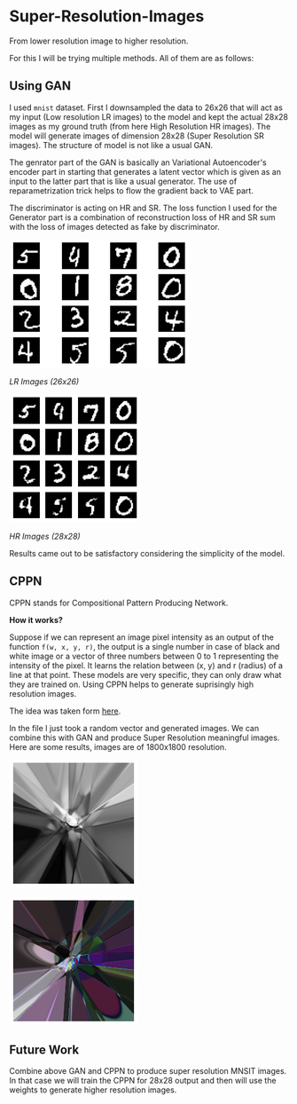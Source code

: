 # Super-Resolution-Images

From lower resolution image to higher resolution.

For this I will be trying multiple methods. All of them are as follows:

## Using GAN

I used `mnist` dataset. First I downsampled the data to 26x26 that will act as my input (Low resolution LR images) to the model
and kept the actual 28x28 images as my ground truth (from here High Resolution HR images). The model will generate images of dimension
28x28 (Super Resolution SR images). The structure of model is not like a usual GAN.

The genrator part of the GAN is basically an Variational Autoencoder's encoder part in starting that generates a latent vector which is given as an input to the latter part that is like a usual generator. The use of reparametrization trick helps to flow the gradient back to VAE part.

The discriminator is acting on HR and SR. The loss function I used for the Generator part is a combination of reconstruction loss of HR and SR
sum with the loss of images detected as fake by discriminator.

![26](readme_assets/26.png "LR images (26x26)")

*LR Images (26x26)*

![28](readme_assets/28.png "HR images (28x28)")

*HR Images (28x28)*


Results came out to be satisfactory considering the simplicity of the model.

## CPPN

CPPN stands for Compositional Pattern Producing Network.

**How it works?**

Suppose if we can represent an image pixel intensity as an output of the function `f(w, x, y, r)`, the output is a single number in case of black and white image or a vector of three numbers between 0 to 1 representing the intensity of the pixel. It learns the relation between (x, y) and r (radius) of 
a line at that point. These models are very specific, they can only draw what they are trained on. Using CPPN helps to generate suprisingly high resolution images.

The idea was taken form [here](https://github.com/hardmaru/cppn-tensorflow).

In the file I just took a random vector and generated images. We can combine this with GAN and produce Super Resolution meaningful images. Here are some results, images are of 1800x1800 resolution.

![bw_cppn](readme_assets/bw_cppn.png "BW Image")


![color_cppn](readme_assets/color_cppn.png "COLOR Image")

## Future Work

Combine above GAN and CPPN to produce super resolution MNSIT images. In that case we will train the CPPN for 28x28 output and then will use the weights to
generate higher resolution images.
